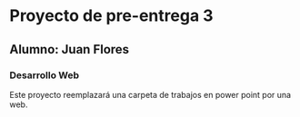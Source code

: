 # Proyecto de pre-entrega 3
## Alumno: Juan Flores
### Desarrollo Web

Este proyecto reemplazará una carpeta de trabajos en power point por una web.